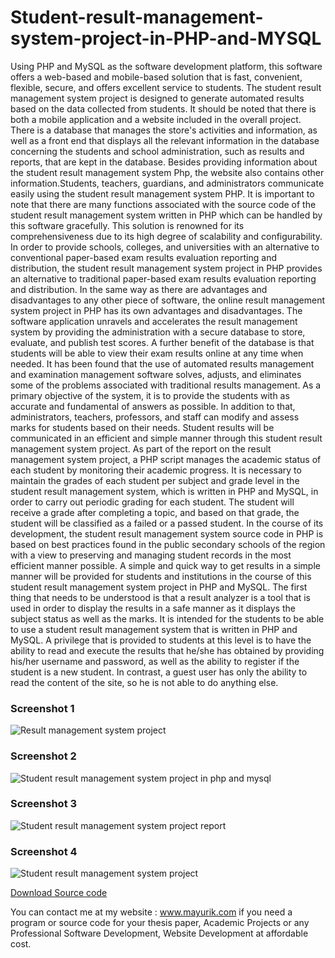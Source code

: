 # Student-result-management-system-project-in-PHP-and-MYSQL
Using PHP and MySQL as the software development platform, this software offers a web-based and mobile-based solution that is fast, convenient, flexible, secure, and offers excellent service to students. The student result management system project is designed to generate automated results based on the data collected from students. It should be noted that there is both a mobile application and a website included in the overall project. There is a database that manages the store's activities and information, as well as a front end that displays all the relevant information in the database concerning the students and school administration, such as results and reports, that are kept in the database. Besides providing information about the student result management system Php, the website also contains other information.Students, teachers, guardians, and administrators communicate easily using the student result management system PHP. It is important to note that there are many functions associated with the source code of the student result management system written in PHP which can be handled by this software gracefully. This solution is renowned for its comprehensiveness due to its high degree of scalability and configurability. In order to provide schools, colleges, and universities with an alternative to conventional paper-based exam results evaluation reporting and distribution, the student result management system project in PHP provides an alternative to traditional paper-based exam results evaluation reporting and distribution. In the same way as there are advantages and disadvantages to any other piece of software, the online result management system project in PHP has its own advantages and disadvantages. The software application unravels and accelerates the result management system by providing the administration with a secure database to store, evaluate, and publish test scores. A further benefit of the database is that students will be able to view their exam results online at any time when needed. It has been found that the use of automated results management and examination management software solves, adjusts, and eliminates some of the problems associated with traditional results management. As a primary objective of the system, it is to provide the students with as accurate and fundamental of answers as possible. In addition to that, administrators, teachers, professors, and staff can modify and assess marks for students based on their needs. Student results will be communicated in an efficient and simple manner through this student result management system project. As part of the report on the result management system project, a PHP script manages the academic status of each student by monitoring their academic progress. It is necessary to maintain the grades of each student per subject and grade level in the student result management system, which is written in PHP and MySQL, in order to carry out periodic grading for each student. The student will receive a grade after completing a topic, and based on that grade, the student will be classified as a failed or a passed student. In the course of its development, the student result management system source code in PHP is based on best practices found in the public secondary schools of the region with a view to preserving and managing student records in the most efficient manner possible. A simple and quick way to get results in a simple manner will be provided for students and institutions in the course of this student result management system project in PHP and MySQL. The first thing that needs to be understood is that a result analyzer is a tool that is used in order to display the results in a safe manner as it displays the subject status as well as the marks. It is intended for the students to be able to use a student result management system that is written in PHP and MySQL. A privilege that is provided to students at this level is to have the ability to read and execute the results that he/she has obtained by providing his/her username and password, as well as the ability to register if the student is a new student. In contrast, a guest user has only the ability to read the content of the site, so he is not able to do anything else.

<h3> Screenshot 1</h3>
<img src="https://www.mayurik.com/uploads/P6670/Result%20management%20system%20project.jpg" alt="Result management system project">

<h3> Screenshot 2</h3>
<img src="https://www.mayurik.com/uploads/P6670/Student%20result%20management%20system%20project%20in%20php%20and%20mysql.jpg" alt="Student result management system project in php and mysql">


<h3> Screenshot 3</h3>
<img src="https://www.mayurik.com/uploads/P6670/Student%20result%20management%20system%20project%20report.jpg" alt="Student result management system project report">


<h3> Screenshot 4</h3>
<img src="https://www.mayurik.com/uploads/P6670/Student%20result%20management%20system%20project.jpg" alt="Student result management system project">



<a href="https://www.mayurik.com/source-code/P6670/student-result-management-system-project-in-php-and-mysql">Download Source code</a>

You can contact me at my website : www.mayurik.com if you need a program or source code for your thesis paper, Academic Projects or any Professional Software Development, Website Development at affordable cost.
